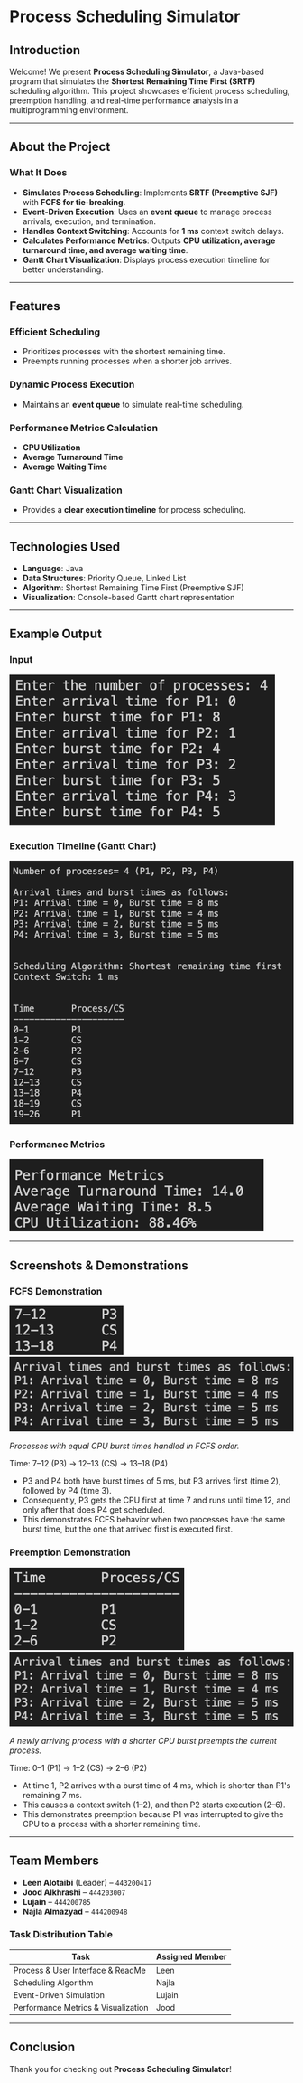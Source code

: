 # **Process Scheduling Simulator**  

## **Introduction**  
Welcome! We present **Process Scheduling Simulator**, a Java-based program that simulates the **Shortest Remaining Time First (SRTF)** scheduling algorithm. This project showcases efficient process scheduling, preemption handling, and real-time performance analysis in a multiprogramming environment.  

---

## **About the Project**  

### **What It Does**  
- **Simulates Process Scheduling**: Implements **SRTF (Preemptive SJF)** with **FCFS for tie-breaking**.  
- **Event-Driven Execution**: Uses an **event queue** to manage process arrivals, execution, and termination.
- **Handles Context Switching**: Accounts for **1 ms** context switch delays.  
- **Calculates Performance Metrics**: Outputs **CPU utilization, average turnaround time, and average waiting time**.  
- **Gantt Chart Visualization**: Displays process execution timeline for better understanding.  

---

## **Features**  

### **Efficient Scheduling**  
- Prioritizes processes with the shortest remaining time.  
- Preempts running processes when a shorter job arrives.  

### **Dynamic Process Execution**  
- Maintains an **event queue** to simulate real-time scheduling.  

### **Performance Metrics Calculation**  
- **CPU Utilization**  
- **Average Turnaround Time**  
- **Average Waiting Time**  

### **Gantt Chart Visualization**  
- Provides a **clear execution timeline** for process scheduling.  

---

## **Technologies Used**  

- **Language**: Java  
- **Data Structures**: Priority Queue, Linked List  
- **Algorithm**: Shortest Remaining Time First (Preemptive SJF)  
- **Visualization**: Console-based Gantt chart representation  

---

## **Example Output**  

### **Input**  
![Input](Screenshots/input.png)

### **Execution Timeline (Gantt Chart)**  
![Execution Timeline (Gantt Chart)](Screenshots/ExecutionTimeline.png)

### **Performance Metrics**  
![Performance Metrics](Screenshots/PerformanceMetrics.png)

---

## **Screenshots & Demonstrations**  
### **FCFS Demonstration**  
![FCFS Screenshot](Screenshots/FCFSDemonstration.png)
![Arrival Time Screenshot](Screenshots/ArrivalTime.png)

*Processes with equal CPU burst times handled in FCFS order.*

Time: 7–12 (P3) → 12–13 (CS) → 13–18 (P4)
- P3 and P4 both have burst times of 5 ms, but P3 arrives first (time 2), followed by P4 (time 3).
- Consequently, P3 gets the CPU first at time 7 and runs until time 12, and only after that does P4 get scheduled.
- This demonstrates FCFS behavior when two processes have the same burst time, but the one that arrived first is executed first.

### **Preemption Demonstration**  
![Preemption Screenshot](Screenshots/PreemptionDemonstration.png)  
![Arrival Time Screenshot](Screenshots/ArrivalTime.png)

*A newly arriving process with a shorter CPU burst preempts the current process.*

Time: 0–1 (P1) → 1–2 (CS) → 2–6 (P2)
- At time 1, P2 arrives with a burst time of 4 ms, which is shorter than P1's remaining 7 ms.
- This causes a context switch (1–2), and then P2 starts execution (2–6).
- This demonstrates preemption because P1 was interrupted to give the CPU to a process with a shorter remaining time.

---

## **Team Members**  

- **Leen Alotaibi** (Leader) – `443200417`
- **Jood Alkhrashi** – `444203007`
- **Lujain** – `444200785`  
- **Najla Almazyad** – `444200948`  

### **Task Distribution Table**  
| Task | Assigned Member |
|------|----------------|
| Process & User Interface & ReadMe | Leen |
| Scheduling Algorithm | Najla |
| Event-Driven Simulation | Lujain |
| Performance Metrics & Visualization | Jood |

---

## **Conclusion**  
Thank you for checking out **Process Scheduling Simulator**!
